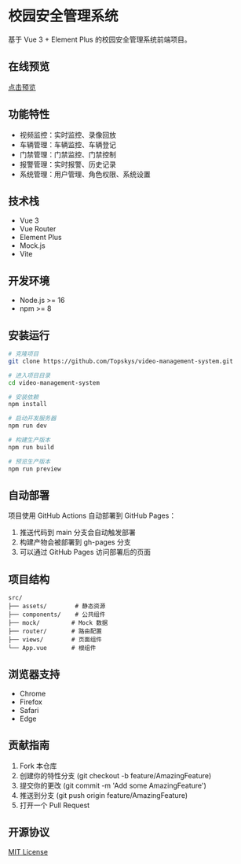 # 校园安全管理系统

基于 Vue 3 + Element Plus 的校园安全管理系统前端项目。

## 在线预览

[点击预览](https://topskys.github.io/video-management-system)

## 功能特性

- 视频监控：实时监控、录像回放
- 车辆管理：车辆监控、车辆登记
- 门禁管理：门禁监控、门禁控制
- 报警管理：实时报警、历史记录
- 系统管理：用户管理、角色权限、系统设置

## 技术栈

- Vue 3
- Vue Router
- Element Plus
- Mock.js
- Vite

## 开发环境

- Node.js >= 16
- npm >= 8

## 安装运行

```bash
# 克隆项目
git clone https://github.com/Topskys/video-management-system.git

# 进入项目目录
cd video-management-system

# 安装依赖
npm install

# 启动开发服务器
npm run dev

# 构建生产版本
npm run build

# 预览生产版本
npm run preview
```

## 自动部署

项目使用 GitHub Actions 自动部署到 GitHub Pages：

1. 推送代码到 main 分支会自动触发部署
2. 构建产物会被部署到 gh-pages 分支
3. 可以通过 GitHub Pages 访问部署后的页面

## 项目结构

```
src/
├── assets/        # 静态资源
├── components/    # 公共组件
├── mock/         # Mock 数据
├── router/       # 路由配置
├── views/        # 页面组件
└── App.vue       # 根组件
```

## 浏览器支持

- Chrome
- Firefox
- Safari
- Edge

## 贡献指南

1. Fork 本仓库
2. 创建你的特性分支 (git checkout -b feature/AmazingFeature)
3. 提交你的更改 (git commit -m 'Add some AmazingFeature')
4. 推送到分支 (git push origin feature/AmazingFeature)
5. 打开一个 Pull Request

## 开源协议

[MIT License](LICENSE)
